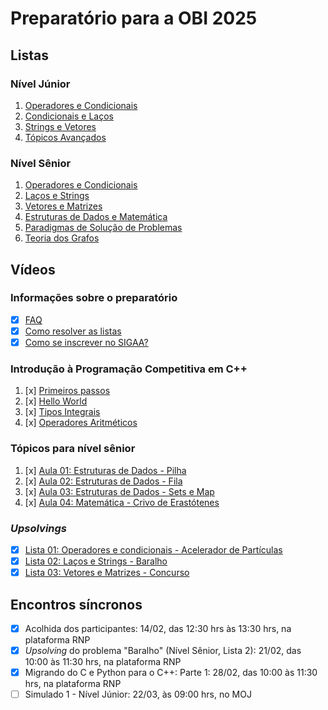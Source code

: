 # Preparatório para a OBI 2025

## Listas

### Nível Júnior

<!-- Semana 2: dia 10/02 -->
1. [Operadores e Condicionais](https://moj.naquadah.com.br/cgi-bin/contest.sh/ejr_obi_jr_01)
2. [Condicionais e Laços](https://moj.naquadah.com.br/cgi-bin/contest.sh/ejr_obi_jr_02)
3. [Strings e Vetores](https://moj.naquadah.com.br/cgi-bin/contest.sh/ejr_obi_jr_03) <!-- Semana 3: dia 17/02 -->
4. [Tópicos Avançados](https://moj.naquadah.com.br/cgi-bin/contest.sh/ejr_obi_jr_04) <!-- Semana 4: dia 24/02 -->

### Nível Sênior

<!-- Semana 2: dia 10/02 -->
1. [Operadores e Condicionais](https://moj.naquadah.com.br/cgi-bin/contest.sh/ejr_obi_ns_01)
2. [Laços e Strings](https://moj.naquadah.com.br/cgi-bin/contest.sh/ejr_obi_ns_02)
3. [Vetores e Matrizes](https://moj.naquadah.com.br/cgi-bin/contest.sh/ejr_obi_ns_03) <!-- Semana 3: dia 17/02 -->
4. [Estruturas de Dados e Matemática](https://moj.naquadah.com.br/cgi-bin/contest.sh/ejr_obi_ns_04) <!-- Semana 4: dia 24/02 -->
5. [Paradigmas de Solução de Problemas](https://moj.naquadah.com.br/cgi-bin/contest.sh/ejr_obi_ns_05) <!-- Semana 5: dia 03/03 -->
6. [Teoria dos Grafos](https://moj.naquadah.com.br/cgi-bin/contest.sh/ejr_obi_ns_06) <!-- Semana 6: dia 10/03 -->

## Vídeos

### Informações sobre o preparatório

<!-- Semana 2: dia 10/20 -->
- [x] [FAQ](https://youtu.be/o25mAj1IZ0w)
- [x] [Como resolver as listas](https://youtu.be/4lQXGU7cPs4)
- [x] [Como se inscrever no SIGAA?](https://youtu.be/mnkze6QIVf8) <!-- Semana 5: dia 06/03 -->

### Introdução à Programação Competitiva em C++

1. [x] [Primeiros passos](https://youtu.be/RVyamnsQZPI) <!-- Semana 3: dia 22/02 -->
2. [x] [Hello World](http://youtube.com/watch?v=-9sK3xLEabI) <!-- Semana 4: dia 23/02 -->
3. [x] [Tipos Integrais](https://youtu.be/AKMSQjckJPs) <!-- Semana 5: dia 07/03 -->
4. [x] [Operadores Aritméticos](https://youtu.be/N0AIof66JAA) <!-- Semana 6: dia 15/03 -->

### Tópicos para nível sênior

1. [x] [Aula 01: Estruturas de Dados - Pilha](https://www.youtube.com/watch?v=3Ioht6Js7Io&list=PLpC5nmNJ-GbxMRL4ZWIxSnDDQcw57dtNq&index=1&pp=iAQB) <!-- Semana 6: dia 15/03 -->
2. [x] [Aula 02: Estruturas de Dados - Fila](https://www.youtube.com/watch?v=XVFfIyHz7kQ&list=PLpC5nmNJ-GbxMRL4ZWIxSnDDQcw57dtNq&index=2&pp=iAQB) <!-- Semana 6: dia 15/03 -->
3. [x] [Aula 03: Estruturas de Dados - Sets e Map](https://www.youtube.com/watch?v=z3M2vRJJyOk&list=PLpC5nmNJ-GbxMRL4ZWIxSnDDQcw57dtNq&index=3&pp=iAQB) <!-- Semana 6: dia 15/03 -->
4. [x] [Aula 04: Matemática - Crivo de Erastótenes](https://www.youtube.com/watch?v=A1uRLMc6AiU&list=PLpC5nmNJ-GbxMRL4ZWIxSnDDQcw57dtNq&index=4&pp=iAQB) <!-- Semana 6: dia 15/03 -->

### _Upsolvings_

<!-- Semana 4: dia 28/02 -->
- [x] [Lista 01: Operadores e condicionais - Acelerador de Partículas](https://rb.gy/excra3)
- [x] [Lista 02: Laços e Strings - Baralho](https://rb.gy/e4mk5f)
- [x] [Lista 03: Vetores e Matrizes - Concurso](https://rb.gy/a8w38e)

## Encontros síncronos

- [x] Acolhida dos participantes: 14/02, das 12:30 hrs às 13:30 hrs, na plataforma RNP
- [x] _Upsolving_ do problema "Baralho" (Nível Sênior, Lista 2): 21/02, das 10:00 às 11:30 hrs, na plataforma RNP
- [x] Migrando do C e Python para o C++: Parte 1: 28/02, das 10:00 às 11:30 hrs, na plataforma RNP
- [ ] Simulado 1 - Nível Júnior: 22/03, às 09:00 hrs, no MOJ
